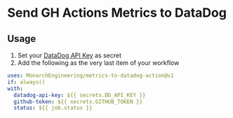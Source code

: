 # Send GH Actions Metrics to DataDog

## Usage

1. Set your [DataDog API Key](https://app.datadoghq.com/account/settings#api) as secret
1. Add the following as the very last item of your workflow

```yaml
uses: MonarchEngineering/metrics-to-datadog-action@v1
if: always()
with:
  datadog-api-key: ${{ secrets.DD_API_KEY }}
  github-token: ${{ secrets.GITHUB_TOKEN }}
  status: ${{ job.status }}
```
